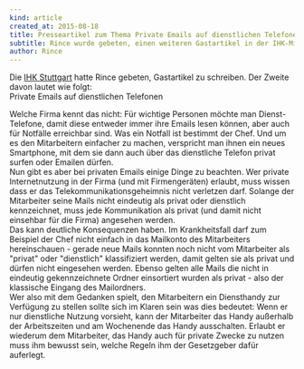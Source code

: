 ```yaml
---
kind: article
created_at: 2015-08-18
title: Presseartikel zum Thema Private Emails auf dienstlichen Telefonen
subtitle: Rince wurde gebeten, einen weiteren Gastartikel in der IHK-Mitgliederzeitschrift zu schreiben
author: Rince
---
```

Die [IHK Stuttgart](https://www.stuttgart.ihk24.de/) hatte Rince
gebeten, Gastartikel zu schreiben. Der Zweite davon lautet wie folgt:
<br>
Private Emails auf dienstlichen Telefonen
<p>
Welche Firma kennt das nicht: Für wichtige Personen möchte man
Dienst-Telefone, damit diese entweder immer ihre Emails lesen können,
aber auch für Notfälle erreichbar sind. Was ein Notfall ist bestimmt der
Chef. Und um es den Mitarbeitern einfacher zu machen, verspricht man
ihnen ein neues Smartphone, mit dem sie dann auch über das dienstliche
Telefon privat surfen oder Emailen dürfen.<br>
Nun gibt es aber bei privaten Emails einige Dinge zu beachten. Wer
private Internetnutzung in der Firma (und mit Firmengeräten) erlaubt,
muss wissen dass er das Telekommunikationsgeheimnis nicht verletzen
darf. Solange der Mitarbeiter seine Mails nicht eindeutig als privat
oder dienstlich kennzeichnet, muss jede Kommunikation als privat (und
damit nicht einsehbar für die Firma) angesehen werden.<br>
Das kann deutliche Konsequenzen haben. Im Krankheitsfall darf zum
Beispiel der Chef nicht einfach in das Mailkonto des Mitarbeiters
hereinschauen - gerade neue Mails konnten noch nicht vom Mitarbeiter als
"privat" oder "dienstlich" klassifiziert werden, damit gelten sie als
privat und dürfen nicht eingesehen werden. Ebenso gelten alle Mails die
nicht in eindeutig gekennzeichnete Ordner einsortiert wurden als privat
- also der klassische Eingang des Mailordners.<br>
Wer also mit dem Gedanken spielt, den Mitarbeitern ein Diensthandy zur
Verfügung zu stellen sollte sich im Klaren sein was dies bedeutet: Wenn
er nur dienstliche Nutzung vorsieht, kann der Mitarbeiter das Handy
außerhalb der Arbeitszeiten und am Wochenende das Handy ausschalten.
Erlaubt er wiederum dem Mitarbeiter, das Handy auch für private Zwecke
zu nutzen muss ihm bewusst sein, welche Regeln ihm der Gesetzgeber dafür
auferlegt.
<!--break-->
